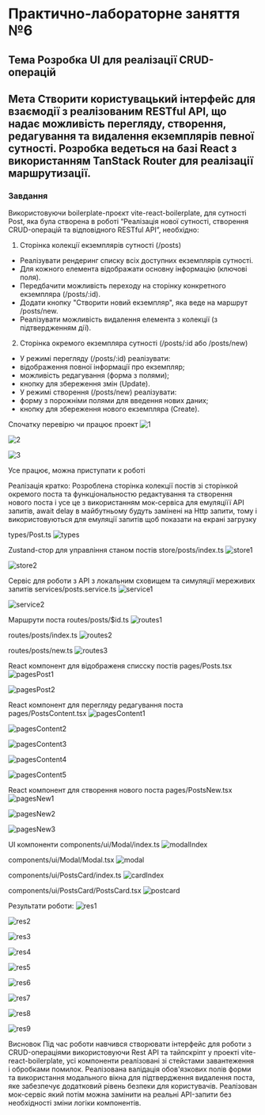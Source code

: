 # Практично-лабораторне заняття №6
## Тема Розробка UI для реалізації CRUD-операцій
## Мета Створити користувацький інтерфейс для взаємодії з реалізованим RESTful API, що надає можливість перегляду, створення, редагування та видалення екземплярів певної сутності. Розробка ведеться на базі React з використанням TanStack Router для реалізації маршрутизації.

### Завдання
Використовуючи boilerplate-проєкт vite-react-boilerplate, для сутності Post, яка була створена в роботі “Реалізація нової сутності, створення CRUD-операцій та відповідного RESTful API”, необхідно:

1.	Сторінка колекції екземплярів сутності (/posts)
-	Реалізувати рендеринг списку всіх доступних екземплярів сутності.
-	Для кожного елемента відображати основну інформацію (ключові поля).
-	Передбачити можливість переходу на сторінку конкретного екземпляра (/posts/:id).
-	Додати кнопку "Створити новий екземпляр", яка веде на маршрут /posts/new.
-	Реалізувати можливість видалення елемента з колекції (з підтвердженням дії).

2.	Сторінка окремого екземпляра сутності (/posts/:id або /posts/new)
-	У режимі перегляду (/posts/:id) реалізувати:
-	відображення повної інформації про екземпляр;
-	можливість редагування (форма з полями);
-	кнопку для збереження змін (Update).
-	У режимі створення (/posts/new) реалізувати:
-	форму з порожніми полями для введення нових даних;
-	кнопку для збереження нового екземпляра (Create).


Спочатку перевірю чи працює проект
![1](./screenshots/1.png)

![2](./screenshots/2.png)

![3](./screenshots/3.png)

Усе працює, можна приступати к роботі

Реалізація кратко:
Розроблена сторінка колекції постів зі сторінкой окремого поста та функціональностю редактування та створення нового поста і усе це з використанням мок-сервіса для емуляціїї API запитів, await delay в майбутньому будуть замінені на Http запити, тому і використовуються для емуляції запитів щоб показати на екрані загрузку

types/Post.ts
![types](./screenshots/types.png)

Zustand-стор для управління станом постів
store/posts/index.ts
![store1](./screenshots/store1.png)

![store2](./screenshots/store2.png)

Сервіс для роботи з API з локальним сховищем та симуляції мереживих запитів
services/posts.service.ts
![service1](./screenshots/service1.png)

![service2](./screenshots/service2.png)

Маршрути поста
routes/posts/$id.ts
![routes1](./screenshots/routes1.png)

routes/posts/index.ts
![routes2](./screenshots/routes2.png)

routes/posts/new.ts
![routes3](./screenshots/routes3.png)

React компонент для відображеня списску постів
pages/Posts.tsx
![pagesPost1](./screenshots/pagesPost1.png)

![pagesPost2](./screenshots/pagesPost2.png)

React компонент для перегляду редагування поста
pages/PostsContent.tsx
![pagesContent1](./screenshots/pagesContent1.png)

![pagesContent2](./screenshots/pagesContent2.png)

![pagesContent3](./screenshots/pagesContent3.png)

![pagesContent4](./screenshots/pagesContent4.png)

![pagesContent5](./screenshots/pagesContent5.png)

React компонент для створення нового поста
pages/PostsNew.tsx
![pagesNew1](./screenshots/pagesNew1.png)

![pagesNew2](./screenshots/pagesNew2.png)

![pagesNew3](./screenshots/pagesNew3.png)

UI компоненти 
components/ui/Modal/index.ts
![modalIndex](./screenshots/modalIndex.png)

components/ui/Modal/Modal.tsx
![modal](./screenshots/modal.png)

components/ui/PostsCard/index.ts
![cardIndex](./screenshots/cardIndex.png)

components/ui/PostsCard/PostsCard.tsx
![postcard](./screenshots/postcard.png)

Результати роботи:
![res1](./screenshots/res1.png)

![res2](./screenshots/res2.png)

![res3](./screenshots/res3.png)

![res4](./screenshots/res4.png)

![res5](./screenshots/res5.png)

![res6](./screenshots/res6.png)

![res7](./screenshots/res7.png)

![res8](./screenshots/res8.png)

![res9](./screenshots/res9.png)

Висновок
Під час роботи навчився створювати інтерфейс для роботи з CRUD-операціями використовуючи Rest API та тайпскріпт у проекті vite-react-boilerplate, усі компоненти реалізовані зі стейстами завантеження і обробками помилок. Реалізована валідація обов'язкових полів форми та використання модального вікна для підтвердження видалення поста, яке забезпечує додатковий рівень безпеки для користувачів. Реалізован мок-сервіс який потім можна замінити на реальні API-запити без необхідності зміни логіки компонентів.
